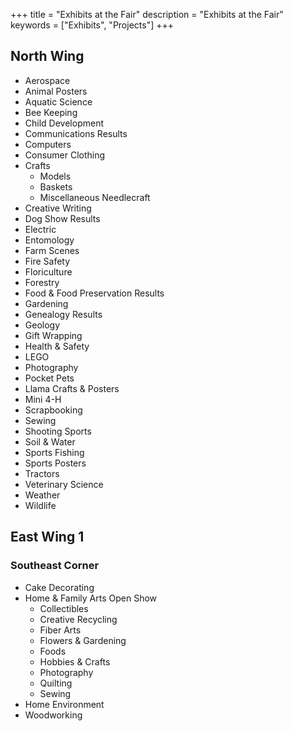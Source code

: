 +++
title = "Exhibits at the Fair"
description = "Exhibits at the Fair"
keywords = ["Exhibits", "Projects"]
+++


## North Wing

* Aerospace
* Animal Posters
* Aquatic Science
* Bee Keeping
* Child Development
* Communications Results
* Computers
* Consumer Clothing
* Crafts
  * Models
  * Baskets
  * Miscellaneous Needlecraft
* Creative Writing
* Dog Show Results
* Electric
* Entomology
* Farm Scenes
* Fire Safety
* Floriculture
* Forestry
* Food & Food Preservation Results
* Gardening
* Genealogy Results
* Geology
* Gift Wrapping
* Health & Safety
* LEGO
* Photography
* Pocket Pets
* Llama Crafts & Posters
* Mini 4-H
* Scrapbooking
* Sewing
* Shooting Sports
* Soil & Water
* Sports Fishing
* Sports Posters
* Tractors
* Veterinary Science
* Weather
* Wildlife

## East Wing 1

### Southeast Corner

* Cake Decorating
* Home & Family Arts Open Show
  * Collectibles
  * Creative Recycling
  * Fiber Arts
  * Flowers & Gardening
  * Foods
  * Hobbies & Crafts
  * Photography
  * Quilting
  * Sewing
* Home Environment
* Woodworking
